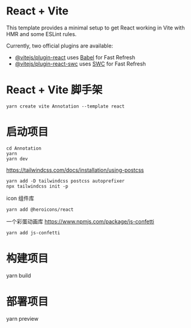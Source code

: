 # React + Vite

This template provides a minimal setup to get React working in Vite with HMR and some ESLint rules.

Currently, two official plugins are available:

- [@vitejs/plugin-react](https://github.com/vitejs/vite-plugin-react/blob/main/packages/plugin-react/README.md) uses [Babel](https://babeljs.io/) for Fast Refresh
- [@vitejs/plugin-react-swc](https://github.com/vitejs/vite-plugin-react-swc) uses [SWC](https://swc.rs/) for Fast Refresh

# React + Vite 脚手架
```
yarn create vite Annotation --template react
```

# 启动项目
```
cd Annotation
yarn
yarn dev
```

https://tailwindcss.com/docs/installation/using-postcss
```
yarn add -D tailwindcss postcss autoprefixer
npx tailwindcss init -p
```

icon 组件库
```
yarn add @heroicons/react
```

一个彩蛋动画库
https://www.npmjs.com/package/js-confetti
```
yarn add js-confetti
```


# 构建项目
yarn build

# 部署项目
yarn preview
